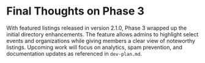 # Final Thoughts on Phase 3

With featured listings released in version 2.1.0, Phase 3 wrapped up the initial directory enhancements. The feature allows admins to highlight select events and organizations while giving members a clear view of noteworthy listings. Upcoming work will focus on analytics, spam prevention, and documentation updates as referenced in `dev-plan.md`.
